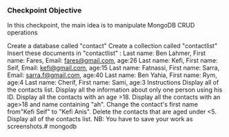 ### Checkpoint Objective
In this checkpoint, the main idea is to manipulate MongoDB CRUD operations

Create a database called "contact"
Create a collection called "contactlist"
Insert these documents  in "contactlist" :
Last name: Ben Lahmer, First name: Fares, Email: fares@gmail.com, age:26
Last name: Kefi, First name: Seif, Email: kefi@gmail.com, age:15
Last name: Fatnassi, First name: Sarra, Email: sarra.f@gmail.com, age:40
Last name: Ben Yahia, First name: Rym, age:4
Last name: Cherif, First name: Sami, age:3
Instructions
Display all of the contacts list.
Display all the information about only one person using his ID.
Display all the contacts with an age >18.
Display all the contacts with an age>18 and name containing "ah".
Change the contact's first name from"Kefi Seif" to "Kefi Anis".
Delete the contacts that are aged under <5.
Display all of the contacts list.
NB: You have to save your work as screenshots.# mongodb
